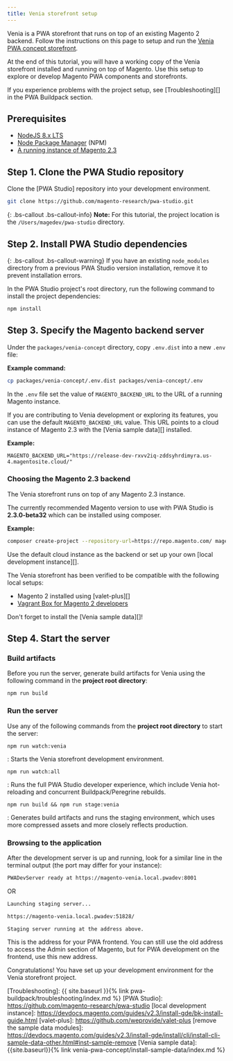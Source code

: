 ```yaml
---
title: Venia storefront setup
---
```


Venia is a PWA storefront that runs on top of an existing Magento 2 backend.
Follow the instructions on this page to setup and run the [Venia PWA concept storefront][].

At the end of this tutorial, you will have a working copy of the Venia storefront installed and running on top of Magento.
Use this setup to explore or develop Magento PWA components and storefronts.

If you experience problems with the project setup, see [Troubleshooting][] in the PWA Buildpack section.

## Prerequisites

* [NodeJS 8.x LTS][]
* [Node Package Manager][] (NPM)
* [A running instance of Magento 2.3](#choosing-the-magento-23-backend)


## Step 1. Clone the PWA Studio repository

Clone the [PWA Studio] repository into your development environment.

``` sh
git clone https://github.com/magento-research/pwa-studio.git
```

{: .bs-callout .bs-callout-info}
**Note:**
For this tutorial, the project location is the `/Users/magedev/pwa-studio` directory.

## Step 2. Install PWA Studio dependencies

{: .bs-callout .bs-callout-warning}
If you have an existing `node_modules` directory from a previous PWA Studio version installation, remove it to prevent installation errors. 

In the PWA Studio project's root directory, run the following command to install the project dependencies:

``` sh
npm install
```

## Step 3. Specify the Magento backend server

Under the `packages/venia-concept` directory, copy `.env.dist` into a new `.env` file:

**Example command:**
``` sh
cp packages/venia-concept/.env.dist packages/venia-concept/.env
```

In the `.env` file set the value of `MAGENTO_BACKEND_URL` to the URL of a running Magento instance.  

If you are contributing to Venia development or exploring its features, you can use the default `MAGENTO_BACKEND_URL` value.
This URL points to a cloud instance of Magento 2.3 with the [Venia sample data][] installed.

**Example:**
``` text
MAGENTO_BACKEND_URL="https://release-dev-rxvv2iq-zddsyhrdimyra.us-4.magentosite.cloud/"
```

### Choosing the Magento 2.3 backend

The Venia storefront runs on top of any Magento 2.3 instance. 

The currently recommended Magento version to use with PWA Studio is **2.3.0-beta32** which can be installed using composer. 

**Example:**

```sh
composer create-project --repository-url=https://repo.magento.com/ magento/project-community-edition:2.3.0-beta32 [destination directory]
```

Use the default cloud instance as the backend or set up your own [local development instance][].

The Venia storefront has been verified to be compatible with the following local setups:

* Magento 2 installed using [valet-plus][]
* [Vagrant Box for Magento 2 developers][]

Don't forget to install the [Venia sample data][]!

## Step 4. Start the server

### Build artifacts

Before you run the server, generate build artifacts for Venia using the following command in the **project root directory**:

`npm run build`

### Run the server

Use any of the following commands from the **project root directory** to start the server:

`npm run watch:venia`

: Starts the Venia storefront development environment.

`npm run watch:all`

: Runs the full PWA Studio developer experience, which include Venia hot-reloading and concurrent Buildpack/Peregrine rebuilds.

`npm run build && npm run stage:venia`

: Generates build artifacts and runs the staging environment, which uses more compressed assets and more closely reflects production.

### Browsing to the application

After the development server is up and running, look for a similar line in the terminal output (the port may differ for your instance):

``` sh
PWADevServer ready at https://magento-venia.local.pwadev:8001
```

OR

``` sh
Launching staging server...

https://magento-venia.local.pwadev:51828/

Staging server running at the address above.  
```

This is the address for your PWA frontend.
You can still use the old address to access the Admin section of Magento, but
for PWA development on the frontend, use this new address.

Congratulations! You have set up your development environment for the Venia storefront project.

[Venia PWA concept storefront]: https://github.com/magento-research/pwa-studio/tree/release/2.0/packages/venia-concept
[Node Package Manager]: https://www.npmjs.com/
[NodeJS 8.x LTS]: https://nodejs.org/en/
[Vagrant Box for Magento 2 developers]: https://github.com/paliarush/magento2-vagrant-for-developers
[Troubleshooting]: {{ site.baseurl }}{% link pwa-buildpack/troubleshooting/index.md %}
[PWA Studio]: https://github.com/magento-research/pwa-studio
[local development instance]: https://devdocs.magento.com/guides/v2.3/install-gde/bk-install-guide.html
[valet-plus]: https://github.com/weprovide/valet-plus
[remove the sample data modules]: https://devdocs.magento.com/guides/v2.3/install-gde/install/cli/install-cli-sample-data-other.html#inst-sample-remove
[Venia sample data]: {{site.baseurl}}{% link venia-pwa-concept/install-sample-data/index.md %}
